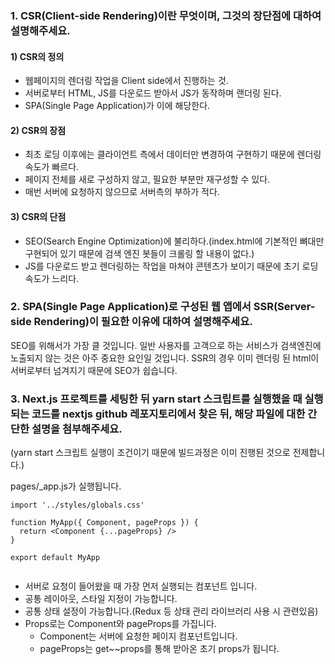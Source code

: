 ### 1. CSR(Client-side Rendering)이란 무엇이며, 그것의 장단점에 대하여 설명해주세요.

#### 1) CSR의 정의

- 웹페이지의 렌더링 작업을 Client side에서 진행하는 것.
- 서버로부터 HTML, JS를 다운로드 받아서 JS가 동작하며 랜더링 된다.
- SPA(Single Page Application)가 이에 해당한다.

#### 2) CSR의 장점

- 최초 로딩 이후에는 클라이언트 측에서 데이터만 변경하여 구현하기 때문에 렌더링 속도가 빠르다.
- 페이지 전체를 새로 구성하지 않고, 필요한 부분만 재구성할 수 있다.
- 매번 서버에 요청하지 않으므로 서버측의 부하가 적다.

#### 3) CSR의 단점

- SEO(Search Engine Optimization)에 불리하다.(index.html에 기본적인 뼈대만 구현되어 있기 때문에 검색 엔진 봇들이 크롤링 할 내용이 없다.)
- JS를 다운로드 받고 렌더링하는 작업을 마쳐야 콘텐츠가 보이기 때문에 초기 로딩속도가 느리다.

### 2. SPA(Single Page Application)로 구성된 웹 앱에서 SSR(Server-side Rendering)이 필요한 이유에 대하여 설명해주세요.

SEO를 위해서가 가장 클 것입니다. 일반 사용자를 고객으로 하는 서비스가 검색엔진에 노출되지 않는 것은 아주 중요한 요인일 것입니다.
SSR의 경우 이미 렌더링 된 html이 서버로부터 넘겨지기 때문에 SEO가 쉽습니다.

### 3. Next.js 프로젝트를 세팅한 뒤 yarn start 스크립트를 실행했을 때 실행되는 코드를 nextjs github 레포지토리에서 찾은 뒤, 해당 파일에 대한 간단한 설명을 첨부해주세요.

(yarn start 스크립트 실행이 조건이기 때문에 빌드과정은 이미 진행된 것으로 전제합니다.)

pages/\_app.js가 실행됩니다.

```
import '../styles/globals.css'

function MyApp({ Component, pageProps }) {
  return <Component {...pageProps} />
}

export default MyApp


```

- 서버로 요청이 들어왔을 때 가장 먼저 실행되는 컴포넌트 입니다.
- 공통 레이아웃, 스타일 지정이 가능합니다.
- 공통 상태 설정이 가능합니다.(Redux 등 상태 관리 라이브러리 사용 시 관련있음)
- Props로는 Component와 pageProps를 가집니다.
  - Component는 서버에 요청한 페이지 컴포넌트입니다.
  - pageProps는 get~~props를 통해 받아온 초기 props가 됩니다.
